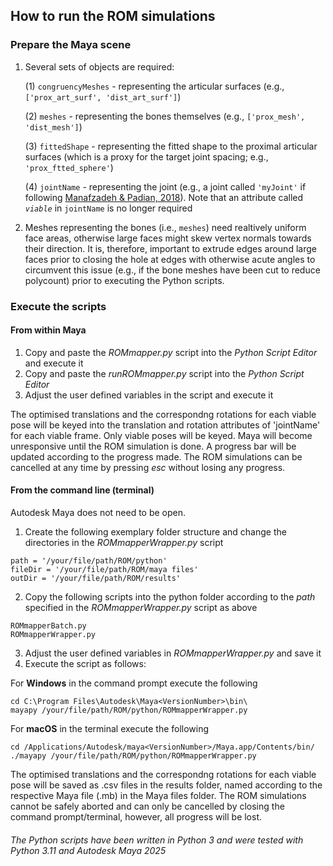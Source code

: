 ## How to run the ROM simulations

### Prepare the Maya scene

1. Several sets of objects are required:

   
   (1) ``congruencyMeshes`` - representing the articular surfaces (e.g., ``['prox_art_surf', 'dist_art_surf']``)
   
   (2) ``meshes`` - representing the bones themselves (e.g., ``['prox_mesh', 'dist_mesh']``)
   
   (3) ``fittedShape`` - representing the fitted shape to the proximal articular surfaces (which is a proxy for the target joint spacing; e.g., ``'prox_ftted_sphere'``)

   (4) ``jointName`` - representing the joint (e.g., a joint called ``'myJoint'`` if following [Manafzadeh & Padian, 2018](https://doi.org/10.1098/rspb.2018.0727)). Note that an attribute called *``viable``* in ``jointName`` is no longer required

2. Meshes representing the bones (i.e., ``meshes``) need realtively uniform face areas, otherwise large faces might skew vertex normals towards their direction. It is, therefore, important to extrude edges around large faces prior to closing the hole at edges with otherwise acute angles to circumvent this issue (e.g., if the bone meshes have been cut to reduce polycount) prior to executing the Python scripts.

### Execute the scripts
#### From within Maya

1. Copy and paste the *ROMmapper.py* script into the *Python Script Editor* and execute it
2. Copy and paste the *runROMmapper.py* script into the *Python Script Editor*
3. Adjust the user defined variables in the script and execute it

The optimised translations and the correspondng rotations for each viable pose will be keyed into the translation and rotation attributes of 'jointName' for each viable frame. Only viable poses will be keyed. Maya will become unresponsive until the ROM simulation is done. A progress bar will be updated according to the progress made. The ROM simulations can be cancelled at any time by pressing *esc* without losing any progress.

#### From the command line (terminal) 
Autodesk Maya does not need to be open.
1. Create the following exemplary folder structure and change the directories in the *ROMmapperWrapper.py* script
```
path = '/your/file/path/ROM/python' 
fileDir = '/your/file/path/ROM/maya files'
outDir = '/your/file/path/ROM/results' 
```
2. Copy the following scripts into the python folder according to the *path* specified in the *ROMmapperWrapper.py* script as above
```
ROMmapperBatch.py
ROMmapperWrapper.py
```
3. Adjust the user defined variables in *ROMmapperWrapper.py* and save it
4. Execute the script as follows:

For **Windows** in the command prompt execute the following
```
cd C:\Program Files\Autodesk\Maya<VersionNumber>\bin\
mayapy /your/file/path/ROM/python/ROMmapperWrapper.py
```
For **macOS** in the terminal execute the following
```
cd /Applications/Autodesk/maya<VersionNumber>/Maya.app/Contents/bin/
./mayapy /your/file/path/ROM/python/ROMmapperWrapper.py
```
The optimised translations and the correspondng rotations for each viable pose will be saved as .csv files in the results folder, named according to the respective Maya file (.mb) in the Maya files folder. The ROM simulations cannot be safely aborted and can only be cancelled by closing the command prompt/terminal, however, all progress will be lost.

###### The Python scripts have been written in Python 3 and were tested with Python 3.11 and Autodesk Maya 2025
